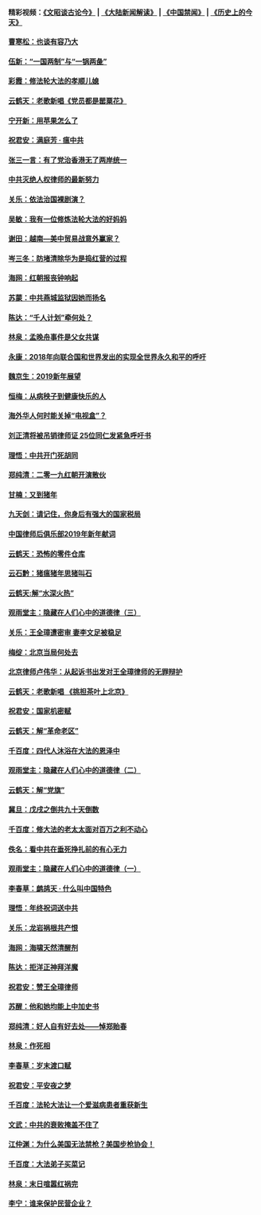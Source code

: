 #### 精彩视频：[《文昭谈古论今》](https://github.com/gfw-breaker/wenzhao/blob/master/README.md?t=01071230) | [《大陆新闻解读》](https://github.com/gfw-breaker/ntdtv-comedy/blob/master/README.md?t=01071230) | [《中国禁闻》](https://github.com/gfw-breaker/ntdtv-news/blob/master/README.md?t=01071230) | [《历史上的今天》](https://github.com/gfw-breaker/today-in-history/blob/master/README.md?t=01071230) 

#### [曹寒松：也谈有容乃大](../pages/nsc993/n10959191.md?t=01071230) 

#### [伍新：“一国两制”与“一锅两彘”](../pages/nsc993/n10958297.md?t=01071230) 

#### [彩霞：修法轮大法的孝顺儿媳](../pages/nsc993/n10958333.md?t=01071230) 

#### [云鹤天：老歌新唱《党员都是罂粟花》](../pages/nsc993/n10958225.md?t=01071230) 

#### [宁开新：用苹果怎么了](../pages/nsc993/n10955962.md?t=01071230) 

#### [祝君安：满庭芳 · 瘟中共](../pages/nsc993/n10955949.md?t=01071230) 

#### [张三一言：有了党治香港无了两岸统一](../pages/nsc993/n10955943.md?t=01071230) 

#### [中共灭绝人权律师的最新努力](../pages/nsc993/n10954725.md?t=01071230) 

#### [关乐：依法治国裸剧演？](../pages/nsc993/n10952420.md?t=01071230) 

#### [吴敏：我有一位修炼法轮大法的好妈妈](../pages/nsc993/n10952484.md?t=01071230) 

#### [谢田：越南—美中贸易战意外赢家？](../pages/nsc993/n10940351.md?t=01071230) 

#### [岑三冬：防堵清除华为是捣红营的过程](../pages/nsc993/n10952342.md?t=01071230) 

#### [海网：红朝报丧钟响起](../pages/nsc993/n10951480.md?t=01071230) 

#### [苏蒙：中共燕城监狱因她而扬名](../pages/nsc993/n10951476.md?t=01071230) 

#### [陈达：“千人计划”牵何处？](../pages/nsc993/n10951466.md?t=01071230) 

#### [林泉：孟晚舟事件是父女共谋](../pages/nsc993/n10947780.md?t=01071230) 

#### [永康：2018年向联合国和世界发出的实现全世界永久和平的呼吁](../pages/nsc993/n10947756.md?t=01071230) 

#### [魏京生：2019新年展望](../pages/nsc993/n10947691.md?t=01071230) 

#### [恒梅：从病秧子到健康快乐的人](../pages/nsc993/n10947469.md?t=01071230) 

#### [海外华人何时能关掉“电视盒”？](../pages/nsc993/n10945406.md?t=01071230) 

#### [刘正清将被吊销律师证 25位同仁发紧急呼吁书](../pages/nsc993/n10944361.md?t=01071230) 

#### [理悟：中共开门死胡同](../pages/nsc993/n10944908.md?t=01071230) 

#### [郑纯清：二零一九红朝开演散伙](../pages/nsc993/n10944905.md?t=01071230) 

#### [甘楠：又到猪年](../pages/nsc993/n10944903.md?t=01071230) 

#### [九天剑：请记住，你身后有强大的国家税局](../pages/nsc993/n10944885.md?t=01071230) 

#### [中国律师后俱乐部2019年新年献词](../pages/nsc993/n10944348.md?t=01071230) 

#### [云鹤天：恐怖的零件仓库](../pages/nsc993/n10942847.md?t=01071230) 

#### [云石黔：猪瘟猪年思猪叫石](../pages/nsc993/n10943180.md?t=01071230) 

#### [云鹤天:解“水深火热”](../pages/nsc993/n10942828.md?t=01071230) 

#### [观雨堂主：隐藏在人们心中的道德律（三）](../pages/nsc993/n10941445.md?t=01071230) 

#### [关乐：王全璋遭密审 妻李文足被稳足](../pages/nsc993/n10941420.md?t=01071230) 

#### [梅绽：北京当局何处去](../pages/nsc993/n10941407.md?t=01071230) 

#### [北京律师卢伟华：从起诉书出发对王全璋律师的无罪辩护](../pages/nsc993/n10939303.md?t=01071230) 

#### [云鹤天：老歌新唱 《挑担茶叶上北京》](../pages/nsc993/n10937870.md?t=01071230) 

#### [祝君安：国家机密赋](../pages/nsc993/n10937863.md?t=01071230) 

#### [云鹤天：解“革命老区”](../pages/nsc993/n10937858.md?t=01071230) 

#### [千百度：四代人沐浴在大法的恩泽中](../pages/nsc993/n10937630.md?t=01071230) 

#### [观雨堂主：隐藏在人们心中的道德律（二）](../pages/nsc993/n10937219.md?t=01071230) 

#### [云鹤天：解“党旗”](../pages/nsc993/n10937211.md?t=01071230) 

#### [冀旦：戊戌之倒共九十天倒数](../pages/nsc993/n10937168.md?t=01071230) 

#### [千百度：修大法的老太太面对百万之利不动心](../pages/nsc993/n10934913.md?t=01071230) 

#### [佚名：看中共在垂死挣扎前的有心无力](../pages/nsc993/n10934707.md?t=01071230) 

#### [观雨堂主：隐藏在人们心中的道德律（一）](../pages/nsc993/n10934699.md?t=01071230) 

#### [李春草：鹧鸪天 ‧ 什么叫中国特色](../pages/nsc993/n10934694.md?t=01071230) 

#### [理悟：年终祝词送中共](../pages/nsc993/n10933269.md?t=01071230) 

#### [关乐：龙岩祸根共产恨](../pages/nsc993/n10933253.md?t=01071230) 

#### [海网：海啸天然清醒剂](../pages/nsc993/n10933251.md?t=01071230) 

#### [陈达：拒洋正神拜洋魔](../pages/nsc993/n10933235.md?t=01071230) 

#### [祝君安：赞王全璋律师](../pages/nsc993/n10933273.md?t=01071230) 

#### [苏醒：他和她均能上中加史书](../pages/nsc993/n10933262.md?t=01071230) 

#### [郑纯清：好人自有好去处——悼郑贻春](../pages/nsc993/n10933256.md?t=01071230) 

#### [林泉：作死相](../pages/nsc993/n10933248.md?t=01071230) 

#### [李春草：岁末渡口赋](../pages/nsc993/n10933243.md?t=01071230) 

#### [祝君安：平安夜之梦](../pages/nsc993/n10931089.md?t=01071230) 

#### [千百度：法轮大法让一个爱滋病患者重获新生](../pages/nsc993/n10931128.md?t=01071230) 

#### [文武：中共的衰败掩盖不住了](../pages/nsc993/n10931085.md?t=01071230) 

#### [江仲渊：为什么美国无法禁枪？美国步枪协会！](../pages/nsc993/n10931078.md?t=01071230) 

#### [千百度：大法弟子买菜记](../pages/nsc993/n10929626.md?t=01071230) 

#### [林泉：末日喧嚣红祸完](../pages/nsc993/n10929158.md?t=01071230) 

#### [李宁：谁来保护民营企业？](../pages/nsc993/n10929049.md?t=01071230) 

